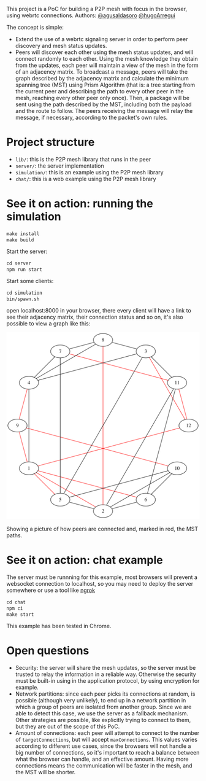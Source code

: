 This project is a PoC for building a P2P mesh with focus in the browser, using webrtc connections. Authors: [@agusaldasoro](https://github.com/agusaldasoro) [@hugoArregui](https://github.com/hugoArregui)

The concept is simple:

- Extend the use of a webrtc signaling server in order to perform peer discovery and mesh status updates.
- Peers will discover each other using the mesh status updates, and will connect randomly to each other. Using the mesh knowledge they obtain from the updates, each peer will maintain a view of the mesh in the form of an adjacency matrix. To broadcast a message, peers will take the graph described by the adjacency matrix and calculate the minimum spanning tree (MST) using Prism Algorithm (that is: a tree starting from the current peer and describing the path to every other peer in the mesh, reaching every other peer only once). Then, a package will be sent using the path described by the MST, including both the payload and the route to follow. The peers receiving the message will relay the message, if necessary, according to the packet's own rules.


# Project structure

- `lib/`: this is the P2P mesh library that runs in the peer
- `server/`: the server implementation
- `simulation/`: this is an example using the P2P mesh library
- `chat/`: this is a web example using the P2P mesh library

# See it on action: running the simulation

```
make install
make build
```

Start the server:

```
cd server
npm run start
```

Start some clients:

```
cd simulation
bin/spawn.sh
```

open localhost:8000 in your browser, there every client will have a link to see their adjacency matrix, their connection status and so on, it's also possible to view a graph like this:

![Graph](/docs/graph.svg)

Showing a picture of how peers are connected and, marked in red, the MST paths.

# See it on action: chat example

The server must be runnning for this example, most browsers will prevent a websocket connection to localhost, so you may need to deploy the server somewhere or use a tool like [ngrok](https://ngrok.com/)

```
cd chat
npm ci
make start
```

This example has been tested in Chrome.

# Open questions

- Security: the server will share the mesh updates, so the server must be trusted to relay the information in a reliable way. Otherwise the security must be built-in using in the application protocol, by using encryption for example.
- Network partitions: since each peer picks its connections at random, is possible (although very unlikely), to end up in a network partition in which a group of peers are isolated from another group. Since we are able to detect this case, we use the server as a fallback mechanism. Other strategies are possible, like explicitly trying to connect to them, but they are out of the scope of this PoC.
- Amount of connections: each peer will attempt to connect to the number of `targetConnections`, but will accept `maxConnections`. This values varies according to different use cases, since the browsers will not handle a big number of connections, so it's important to reach a balance between what the browser can handle, and an effective amount. Having more connections means the communication will be faster in the mesh, and the MST will be shorter. 

